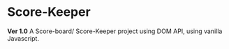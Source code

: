 # Score-Keeper

**Ver 1.0**
A Score-board/ Score-Keeper project using DOM API, using vanilla Javascript.
 

